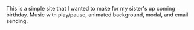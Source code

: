 This is a simple site that I wanted to make for my sister's up coming birthday.
Music with play/pause, animated background, modal, and email sending.
